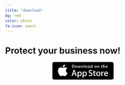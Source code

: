 ```yaml
---
title: "download"
bg: red
color: white
fa-icon: users
---
```


# Protect your business now!

<center><a href="{{ site.appstore_link }}"><img src="img/Download_on_the_App_Store_Badge_US-UK_135x40.svg" width="200"></a></center>


